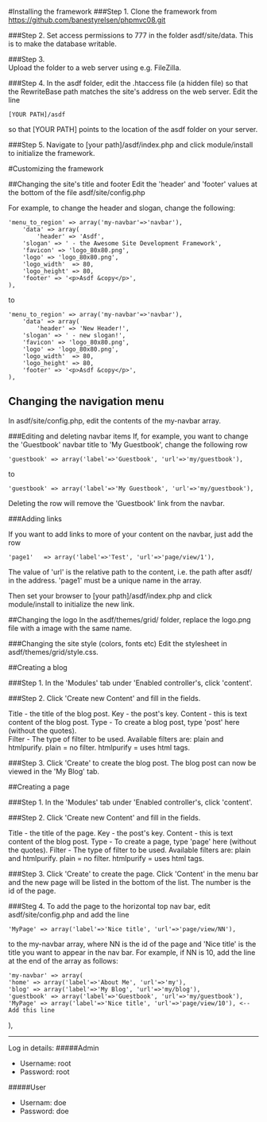 #Installing the framework
###Step 1. 
Clone the framework from https://github.com/banestyrelsen/phpmvc08.git

###Step 2. 
Set access permissions to 777 in the folder asdf/site/data. This is to make the database writable.

###Step 3.  
Upload the folder to a web server using e.g. FileZilla.

###Step 4. 
In the asdf folder, edit the .htaccess file (a hidden file) so that the RewriteBase path matches the site's address on the web server. Edit the line

    [YOUR PATH]/asdf

so that [YOUR PATH] points to the location of the asdf folder on your server.

###Step 5.
Navigate to [your path]/asdf/index.php and click module/install to initialize the framework.

#Customizing the framework

##Changing the site's title and footer
Edit the 'header' and 'footer' values at the bottom of the file asdf/site/config.php

For example, to change the header and slogan, change the following:

    'menu_to_region' => array('my-navbar'=>'navbar'),
        'data' => array(
            'header' => 'Asdf',
        'slogan' => ' - the Awesome Site Development Framework',
        'favicon' => 'logo_80x80.png',
        'logo' => 'logo_80x80.png',
        'logo_width'  => 80,
        'logo_height' => 80,
        'footer' => '<p>Asdf &copy</p>',
    ),

to

    'menu_to_region' => array('my-navbar'=>'navbar'),
        'data' => array(
            'header' => 'New Header!',
        'slogan' => ' - new slogan!',
        'favicon' => 'logo_80x80.png',
        'logo' => 'logo_80x80.png',
        'logo_width'  => 80,
        'logo_height' => 80,
        'footer' => '<p>Asdf &copy</p>',
    ),
  
  
## Changing the navigation menu
In asdf/site/config.php, edit the contents of the my-navbar array. 

###Editing and deleting navbar items
If, for example, you want to change the 'Guestbook' navbar title to 'My Guestbook', change the following row

    'guestbook' => array('label'=>'Guestbook', 'url'=>'my/guestbook'),

to

    'guestbook' => array('label'=>'My Guestbook', 'url'=>'my/guestbook'),
   
Deleting the row will remove the 'Guestbook' link from the navbar.

###Adding links

If you want to add links to more of your content on the navbar, just add the row 

    'page1'   => array('label'=>'Test', 'url'=>'page/view/1'),

The value of 'url' is the relative path to the content, i.e. the path after asdf/ in the address. 'page1' must be a unique name in the array.

Then set your browser to [your path]/asdf/index.php and click module/install to initialize the new link.

##Changing the logo
In the asdf/themes/grid/ folder, replace the logo.png file with a image with the same name.

###Changing the site style (colors, fonts etc)
Edit the stylesheet in asdf/themes/grid/style.css. 

##Creating a blog

###Step 1.
In the 'Modules' tab under 'Enabled controller's, click 'content'.

###Step 2.
Click 'Create new Content' and fill in the fields. 

Title - the title of the blog post.
Key - the post's key.
Content - this is text content of the  blog post.
Type - To create a blog post, type 'post' here (without the quotes).  
Filter - The type of filter to be used. Available filters are: plain and htmlpurify. plain = no filter. htmlpurify = uses html tags.

###Step 3.
Click 'Create' to create the blog post. The blog post can now be viewed in the 'My Blog' tab.

##Creating a page

###Step 1.
In the 'Modules' tab under 'Enabled controller's, click 'content'.

###Step 2.
Click 'Create new Content' and fill in the fields. 

Title - the title of the page.
Key - the post's key.
Content - this is text content of the  blog post.
Type - To create a page, type 'page' here (without the quotes).
Filter - The type of filter to be used. Available filters are: plain and htmlpurify. plain = no filter. htmlpurify = uses html tags.

###Step 3.
Click 'Create' to create the page. Click 'Content' in the menu bar and the new page will be listed in the bottom of the list. The number is the id of the page.

###Steg 4. 
To add the page to the horizontal top nav bar, edit asdf/site/config.php and add the line 

    'MyPage' => array('label'=>'Nice title', 'url'=>'page/view/NN'),

to the my-navbar array, where NN is the id of the page and 'Nice title' is the title you want to appear in the nav bar. For example, if NN is 10, add the line at the end of the array as follows:

    'my-navbar' => array(
    'home' => array('label'=>'About Me', 'url'=>'my'),
    'blog' => array('label'=>'My Blog', 'url'=>'my/blog'),
    'guestbook' => array('label'=>'Guestbook', 'url'=>'my/guestbook'),
    'MyPage' => array('label'=>'Nice title', 'url'=>'page/view/10'), <-- Add this line
  ),

------------------------------------------------------------

Log in details:
#####Admin
- Username: root
- Password: root

#####User
- Usernam: doe
- Password: doe